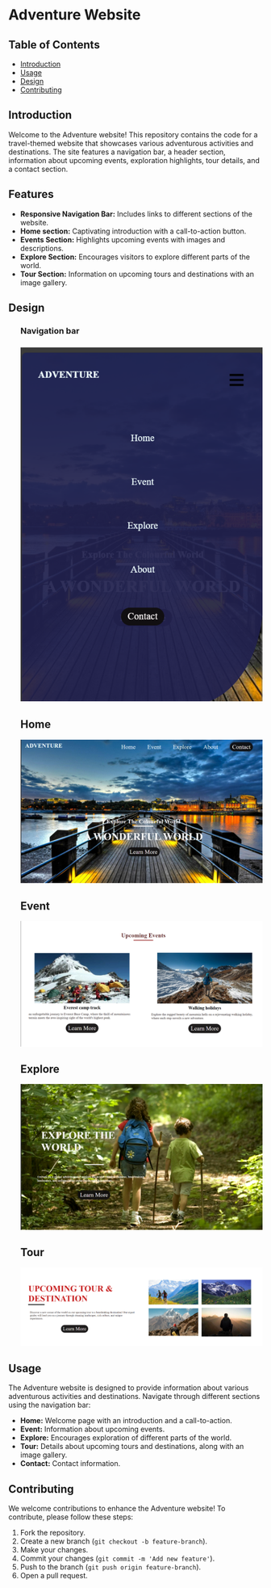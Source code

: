 <h1>Adventure Website</h1>        
<h2>Table of Contents</h2>
        <ul>
            <li><a href="#introduction">Introduction</a></li>
            <li><a href="#usage">Usage</a></li>
            <li><a href="#Design">Design</a></li>
            <li><a href="#contributing">Contributing</a></li>
             </ul>
        
<h2 id="introduction">Introduction</h2>
        <p>Welcome to the Adventure website! This repository contains the code for a travel-themed website that showcases various adventurous activities and destinations. The site features a navigation bar, a header section, information about upcoming events, exploration highlights, tour details, and a contact section.</p>
        
<h2 id="features">Features</h2>
        <ul>
            <li><strong>Responsive Navigation Bar:</strong> Includes links to different sections of the website.</li>
            <li><strong>Home section:</strong> Captivating introduction with a call-to-action button.</li>
            <li><strong>Events Section:</strong> Highlights upcoming events with images and descriptions.</li>
            <li><strong>Explore Section:</strong> Encourages visitors to explore different parts of the world.</li>
            <li><strong>Tour Section:</strong> Information on upcoming tours and destinations with an image gallery.</li>
        </ul>
<h2 id="Design">Design</h2>
        <ul>
             <h3>Navigation bar<h3>
             <p align="left"> <img src="https://github.com/singhshubham593/adventure/blob/master/design/nov%20bar.png" alt="singhshubham593" /> </p>
            <h2>Home</h2>
            <p align="left"> <img src="https://github.com/singhshubham593/adventure/blob/master/design/advanture%20Home.png" alt="singhshubham593" /> </p>
            <h2>Event</h2>
            <p align="left"> <img src="https://github.com/singhshubham593/adventure/blob/master/design/Event.png" alt="singhshubham593" /> </p>
            <h2>Explore</h2>
            <p align="left"> <img src="https://github.com/singhshubham593/adventure/blob/master/design/Explore.png" alt="singhshubham593" /> </p> 
            <h2>Tour</h2>
            <p align="left"> <img src="https://github.com/singhshubham593/adventure/blob/master/design/Tour.png" alt="singhshubham593" /> </p>
        </ul>
        
  
        
<h2 id="usage">Usage</h2>
        <p>The Adventure website is designed to provide information about various adventurous activities and destinations. Navigate through different sections using the navigation bar:</p>
        <ul>
            <li><strong>Home:</strong> Welcome page with an introduction and a call-to-action.</li>
            <li><strong>Event:</strong> Information about upcoming events.</li>
            <li><strong>Explore:</strong> Encourages exploration of different parts of the world.</li>
            <li><strong>Tour:</strong> Details about upcoming tours and destinations, along with an image gallery.</li>
            <li><strong>Contact:</strong> Contact information.</li>
        </ul>
        
  <h2 id="contributing">Contributing</h2>
        <p>We welcome contributions to enhance the Adventure website! To contribute, please follow these steps:</p>
        <ol>
            <li>Fork the repository.</li>
            <li>Create a new branch (<code>git checkout -b feature-branch</code>).</li>
            <li>Make your changes.</li>
            <li>Commit your changes (<code>git commit -m 'Add new feature'</code>).</li>
            <li>Push to the branch (<code>git push origin feature-branch</code>).</li>
            <li>Open a pull request.</li>
        </ol>
        
  
  

